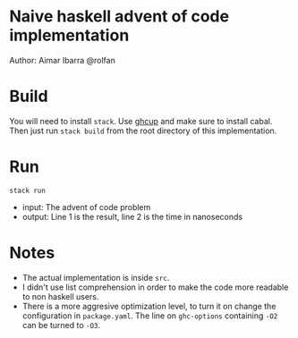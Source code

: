 # Naive haskell advent of code implementation
Author: Aimar Ibarra @rolfan

# Build
You will need to install `stack`.
Use [ghcup](https://www.haskell.org/ghcup/) and make sure to install cabal.
Then just run `stack build` from the root directory of this implementation.

# Run
`stack run`
- input: The advent of code problem
- output: Line 1 is the result, line 2 is the time in nanoseconds

# Notes
- The actual implementation is inside `src`.
- I didn't use list comprehension in order to make the code more readable to non
  haskell users.
- There is a more aggresive optimization level, to turn it on change the configuration in `package.yaml`.
  The line on `ghc-options` containing `-O2` can be turned to `-O3`.
